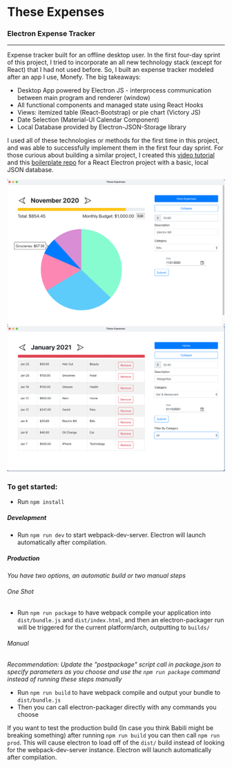 # These Expenses

### Electron Expense Tracker

------------------------------------------------------------------------------------------------------------------------------------------------

Expense tracker built for an offline desktop user. In the first four-day sprint of this project, I tried to incorporate an all new technology stack (except for React) that I had not used before. So, I built an expense tracker modeled after an app I use, Monefy. The big takeaways: 

* Desktop App powered by Electron JS - interprocess communication between main program and renderer (window)
* All functional components and managed state using React Hooks
* Views: itemized table (React-Bootstrap) or pie chart (Victory JS)
* Date Selection (Material-UI Calendar Component)
* Local Database provided by Electron-JSON-Storage library

I used all of these technologies or methods for the first time in this project, and was able to successfully implement them in the first four day sprint. For those curious about building a similar project, I created this [video tutorial](https://www.youtube.com/watch?v=b4Hgu1_0bOk&t=258s) and this [boilerplate repo](https://github.com/KungoJung/Boilerplate-Electron-React-JSONStorage) for a React Electron project with a basic, local JSON database. 

<img src="public/Expenses_SS2.png" width=600>

<img src="public/Expenses_SS1.png" width=600>

### To get started:
* Run `npm install`

##### Development
* Run `npm run dev` to start webpack-dev-server. Electron will launch automatically after compilation.

##### Production
_You have two options, an automatic build or two manual steps_

###### One Shot
* Run `npm run package` to have webpack compile your application into `dist/bundle.js` and `dist/index.html`, and then an electron-packager run will be triggered for the current platform/arch, outputting to `builds/`

###### Manual
_Recommendation: Update the "postpackage" script call in package.json to specify parameters as you choose and use the `npm run package` command instead of running these steps manually_
* Run `npm run build` to have webpack compile and output your bundle to `dist/bundle.js`
* Then you can call electron-packager directly with any commands you choose

If you want to test the production build (In case you think Babili might be breaking something) after running `npm run build` you can then call `npm run prod`. This will cause electron to load off of the `dist/` build instead of looking for the webpack-dev-server instance. Electron will launch automatically after compilation.
